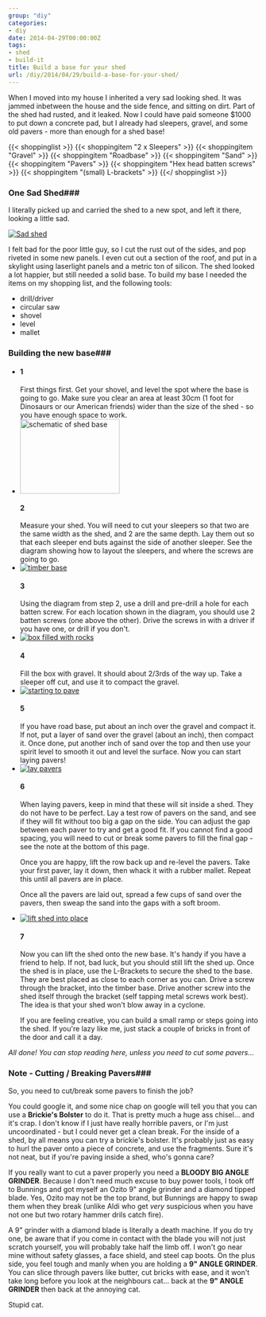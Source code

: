 ```yaml
---
group: "diy"
categories:
- diy
date: 2014-04-29T00:00:00Z
tags:
- shed
- build-it
title: Build a base for your shed
url: /diy/2014/04/29/build-a-base-for-your-shed/
---
```


When I moved into my house I inherited a very sad looking shed. It was jammed inbetween the house and the side fence, and sitting on dirt. Part of the shed had rusted, and it leaked. Now I could have paid someone $1000 to put down a concrete pad, but I already had sleepers, gravel, and some old pavers - more than enough for a shed base!

<!--more-->

{{< shoppinglist >}}
{{< shoppingitem "2 x Sleepers" >}}
{{< shoppingitem "Gravel" >}}
{{< shoppingitem "Roadbase" >}}
{{< shoppingitem "Sand" >}}
{{< shoppingitem "Pavers" >}}
{{< shoppingitem "Hex head batten screws" >}}
{{< shoppingitem "(small) L-brackets" >}}
{{</ shoppinglist >}}

### One Sad Shed###

I literally picked up and carried the shed to a new spot, and left it there, looking a little sad.

<a class="fancybox" rel="group" href="/images/shed01.jpg" title="What can a shed do to get a little love?"><img class="pure-img img-thumbnail" src="/images/sm_shed01.jpg" alt="Sad shed" /></a><br />

I felt bad for the poor little guy, so I cut the rust out of the sides, and pop riveted in some new panels. I even cut out a section of the roof, and put in a skylight using laserlight panels and a metric ton of silicon.
The shed looked a lot happier, but still needed a solid base. To build my base I needed the items on my shopping list, and the following tools:

- drill/driver
- circular saw
- shovel
- level
- mallet

### Building the new base###

<ul class="howto">
<li>
<h4>1</h4>
First things first. Get your shovel, and level the spot where the base is going to go. Make sure you clear an area at least 30cm (1 foot for Dinosaurs or our American friends) wider than the size of the shed - so you have enough space to work.
</li>

<li>
<a class="fancybox" rel="group" href="/images/shed_diagram.png" title="Screw/Timber layout diagram"><img src="/images/shed_diagram.png" style="width:200px;height:150px;" class="img-thumbnail" alt="schematic of shed base" /></a>
<h4>2</h4>
Measure your shed. You will need to cut your sleepers so that two are the same width as the shed, and 2 are the same depth. Lay them out so that each sleeper end buts against the side of another sleeper. See the diagram showing how to layout the sleepers, and where the screws are going to go.
</li>
<li>
<a class="fancybox" rel="group" href="/images/shed02.jpg"><img src="/images/sm_shed02.jpg" class="img-thumbnail" alt="timber base" /></a>
<h4>3</h4>
Using the diagram from step 2, use a drill and pre-drill a hole for each batten screw. For each location shown in the diagram, you should use 2 batten screws (one above the other). Drive the screws in with a driver if you have one, or drill if you don't.
</li>
<li>
<a class="fancybox" rel="group" href="/images/shed03.jpg"><img src="/images/sm_shed03.jpg" class="img-thumbnail" alt="box filled with rocks" /></a>
<h4>4</h4>
Fill the box with gravel. It should about 2/3rds of the way up. Take a sleeper off cut, and use it to compact the gravel.
</li>
<li>
<a class="fancybox" rel="group" href="/images/shed04.jpg"><img src="/images/sm_shed04.jpg" class="img-thumbnail" alt="starting to pave" /></a>
<h4>5</h4>
If you have road base, put about an inch over the gravel and compact it. If not, put a layer of sand over the gravel (about an inch), then compact it. Once done, put another inch of sand over the top and then use your spirit level to smooth it out and level the surface. Now you can start laying pavers!
</li>
<li>
<a class="fancybox" rel="group" href="/images/shed05.jpg"><img src="/images/sm_shed05.jpg" class="img-thumbnail" alt="lay pavers" /></a>
<h4>6</h4>
When laying pavers, keep in mind that these will sit inside a shed. They do not have to be perfect. Lay a test row of pavers on the sand, and see if they will fit without too big a gap on the side. You can adjust the gap between each paver to try and get a good fit. If you cannot find a good spacing, you will need to cut or break some pavers to fill the final gap - see the note at the bottom of this page.<p />
Once you are happy, lift the row back up and re-level the pavers. Take your first paver, lay it down, then whack it with a rubber mallet. Repeat this until all pavers are in place.<p />
Once all the pavers are laid out, spread a few cups of sand over the pavers, then sweap the sand into the gaps with a soft broom.
</li>
<li>
<a class="fancybox" rel="group" href="/images/shed06.jpg" title="oh yeah, I'm a happy shed, hooray."><img src="/images/sm_shed06.jpg" class="img-thumbnail" alt="lift shed into place" /></a>
<h4>7</h4>
Now you can lift the shed onto the new base. It's handy if you have a friend to help. If not, bad luck, but you should still lift the shed up. Once the shed is in place, use the L-Brackets to secure the shed to the base. They are best placed as close to each corner as you can. Drive a screw through the bracket, into the timber base. Drive another screw into the shed itself through the bracket (self tapping metal screws work best). The idea is that your shed won't blow away in a cyclone.<p />
If you are feeling creative, you can build a small ramp or steps going into the shed. If you're lazy like me, just stack a couple of bricks in front of the door and call it a day.
</li>
</ul>


*All done! You can stop reading here, unless you need to cut some pavers...*

### Note - Cutting / Breaking Pavers###

So, you need to cut/break some pavers to finish the job?

You could google it, and some nice chap on google will tell you that you can use a **Brickie's Bolster** to do it. That is pretty much a huge ass chisel... and it's crap. I don't know if I just have really horrible pavers, or I'm just uncoordinated - but I could never get a clean break. For the inside of a shed, by all means you can try a brickie's bolster. It's probably just as easy to hurl the paver onto a piece of concrete, and use the fragments. Sure it's not neat, but if you're paving inside a shed, who's gonna care?

If you really want to cut a paver properly you need a **BLOODY BIG ANGLE GRINDER**. Because I don't need much excuse to buy power tools, I took off to Bunnings and got myself an Ozito 9" angle grinder and a diamond tipped blade. Yes, Ozito may not be the top brand, but Bunnings are happy to swap them when they break (unlike Aldi who get *very* suspicious when you have not one but two rotary hammer drils catch fire).

A 9" grinder with a diamond blade is literally a death machine. If you do try one, be aware that if you come in contact with the blade you will not just scratch yourself, you will probably take half the limb off. I won't go near mine without safety glasses, a face shield, and steel cap boots. On the plus side, you feel tough and manly when you are holding a **9" ANGLE GRINDER**. You can slice through pavers like butter, cut bricks with ease, and it won't take long before you look at the neighbours cat... back at the **9" ANGLE GRINDER** then back at the annoying cat.

Stupid cat.
